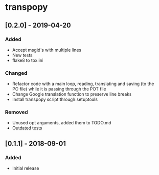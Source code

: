 # transpopy

## [0.2.0] - 2019-04-20
### Added
- Accept msgid's with multiple lines
- New tests
- flake8 to tox.ini

### Changed
- Refactor code with a main loop, reading, translating and saving
	 (to the PO file) while it is passing through the POT file
- Change Google translation function to preserve line breaks
- Install transpopy script through setuptools

### Removed
- Unused opt arguments, added them to TODO.md
- Outdated tests

## [0.1.1] - 2018-09-01
### Added
- Initial release
